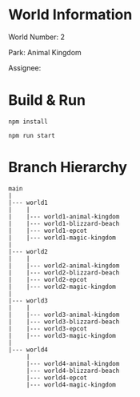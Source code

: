 World Information
=================

World Number: 2

Park: Animal Kingdom

Assignee:

Build & Run
===========

`npm install`

`npm run start`

Branch Hierarchy
================

```
main
|
|--- world1
|    |
|    |--- world1-animal-kingdom
|    |--- world1-blizzard-beach
|    |--- world1-epcot
|    |--- world1-magic-kingdom
|
|--- world2
|    |
|    |--- world2-animal-kingdom
|    |--- world2-blizzard-beach
|    |--- world2-epcot
|    |--- world2-magic-kingdom
|
|--- world3
|    |
|    |--- world3-animal-kingdom
|    |--- world3-blizzard-beach
|    |--- world3-epcot
|    |--- world3-magic-kingdom
|
|--- world4
     |
     |--- world4-animal-kingdom
     |--- world4-blizzard-beach
     |--- world4-epcot
     |--- world4-magic-kingdom
```